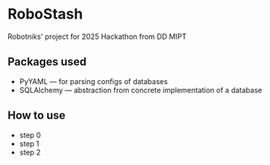 # RoboStash
Robotniks' project for 2025 Hackathon from DD MIPT

## Packages used

- PyYAML — for parsing configs of databases
- SQLAlchemy — abstraction from concrete implementation of a database

## How to use

- step 0
- step 1
- step 2